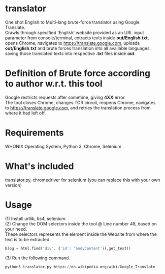# translator
One shot English to Multi-lang brute-force translator using Google Translate.  
Crawls through specified 'English' website provided as an URL input parameter from console/terminal, extracts texts inside **out/English.txt**, opens Chrome, navigates to https://translate.google.com, uploads **out/English.txt** and brute forces translation into all available languages, saving those translated texts into respective **.txt** files inside **out**.
# Definition of Brute force according to author w.r.t. this tool
Google restricts requests after sometime, giving **4XX** error.  
The tool closes Chrome, changes TOR circuit, reopens Chrome, navigates to https://translate.google.com, and retries the translation process from where it had left off.
# Requirements
WHONIX Operating System, Python 3, Chrome, Selenium
# What's included
translator.py, chromedriver for selenium (you can replace this with your own version)
# Usage
(1) Install urllib, bs4, selenium.  
(2) Change the DOM selectors inside the tool @ Line number 48, based on your need.  
These selectors represents the element inside the Website from where the text is to be extracted.
```python
blog = html.find('div', {'id': 'bodyContent'}).get_text()
```
(3) Run the following command.
```python
python3 translator.py https://en.wikipedia.org/wiki/Google_Translate
```
